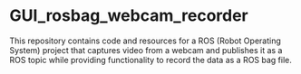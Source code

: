 # GUI_rosbag_webcam_recorder
This repository contains code and resources for a ROS (Robot Operating System) project that captures video from a webcam and publishes it as a ROS topic while providing functionality to record the data as a ROS bag file.

